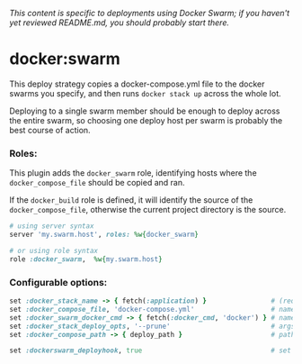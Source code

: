 _This content is specific to deployments using Docker Swarm; if you haven't yet reviewed README.md, you should probably start there._

# docker:swarm

This deploy strategy copies a docker-compose.yml file to the docker swarms you specify, and then runs `docker stack up` across the whole lot.

Deploying to a single swarm member should be enough to deploy across the entire swarm, so choosing one deploy host per swarm is probably the best course of action.

### Roles:

This plugin adds the `docker_swarm` role, identifying hosts where the `docker_compose_file` should be copied and ran.

If the `docker_build` role is defined, it will identify the source of the `docker_compose_file`, otherwise the current project directory is the source.

```ruby
# using server syntax
server 'my.swarm.host', roles: %w{docker_swarm}

# or using role syntax
role :docker_swarm,  %w{my.swarm.host}
```



### Configurable options:

```ruby
set :docker_stack_name -> { fetch(:application) }                # (required) name of the docker swarm stack
set :docker_compose_file, 'docker-compose.yml'                   # name of compose file to use for stack deploys
set :docker_swarm_docker_cmd -> { fetch(:docker_cmd, 'docker') } # name/path to `docker-compose` command on docker_swarm hosts
set :docker_stack_deploy_opts, '--prune'                         # args for `docker stack deploy` command; this is the default
set :docker_compose_path -> { deploy_path }                      # path on remote hosts for docker_compose_file deployments

set :dockerswarm_deployhook, true                                # set false to skip default deploy hook; default is true
```

